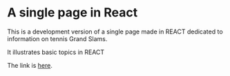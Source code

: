 # A single page in React 

This is a development version of a single page made in REACT dedicated to information on tennis Grand Slams.

It illustrates basic topics in REACT

The link is [here](https://ggoffaux.github.io/React_demo_GranChelem/).
